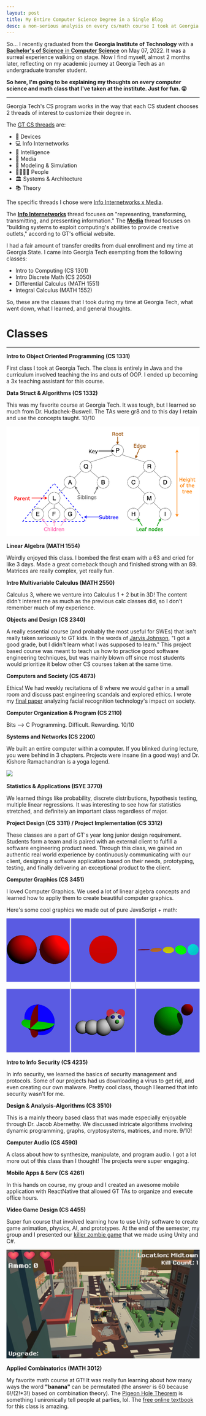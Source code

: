 ```yaml
---
layout: post
title: My Entire Computer Science Degree in a Single Blog
desc: a non-serious analysis on every cs/math course I took at Georgia Tech
---
```


So... I recently graduated from the **Georgia Institute of Technology** with a [**Bachelor's of Science** in **Computer Science**](https://www.parchment.com/u/award/2ecce36afc456672bb2fbe0ee05620a6) on May 07, 2022. It was a surreal experience walking on stage. Now I find myself, almost 2 months later, reflecting on my academic journey at Georgia Tech as an undergraduate transfer student. 

**So here, I'm going to be explaining my thoughts on every computer science and math class that I've taken at the institute. Just for fun. 😜**

---

Georgia Tech's CS program works in the way that each CS student chooses 2 threads of interest to customize their degree in.

The [GT CS threads](https://www.cc.gatech.edu/threads-better-way-learn-computing) are:
- 📲 Devices
- 💻 Info Internetworks 
- 🧠 Intelligence
- 👾 Media
- 🌆 Modeling & Simulation
- 👨‍👩‍👧‍👦 People
- 🏛 Systems & Architecture
- 📚 Theory

The specific threads I chose were [Info Internetworks x Media](https://catalog.gatech.edu/programs/media-information-internetworks-computer-science-bs/).

The [**Info Internetworks**](https://www.cc.gatech.edu/academics/threads/information-internetworks) thread focuses on "representing, transforming, transmitting, and pressenting information." The [**Media**](https://www.cc.gatech.edu/academics/threads/media) thread focuses on "building systems to exploit computing's abilities to provide creative outlets," according to GT's official website.

I had a fair amount of transfer credits from dual enrollment and my time at Georgia State. I came into Georgia Tech exempting from the following classes:

- Intro to Computing (CS 1301)
- Intro Discrete Math (CS 2050)
- Differential Calculus (MATH 1551)
- Integral Calculus (MATH 1552)

So, these are the classes that I took during my time at Georgia Tech, what went down, what I learned, and general thoughts.

# Classes
---

**Intro to Object Oriented Programming (CS 1331)**

First class I took at Georgia Tech. The class is entirely in Java and the curriculum involved teaching the ins and outs of OOP. I ended up becoming a 3x teaching assistant for this course.

**Data Struct & Algorithms (CS 1332)**

This was my favorite course at Georgia Tech. It was tough, but I learned so much from Dr. Hudachek-Buswell. The TAs were gr8 and to this day I retain and use the concepts taught. 10/10

![](/assets/img/gtcs/tree.png)

**Linear Algebra (MATH 1554)**

Weirdly enjoyed this class. I bombed the first exam with a 63 and cried for like 3 days. Made a great comeback though and finished strong with an 89. Matrices are really complex, yet really fun.

**Intro Multivariable Calculus (MATH 2550)**

Calculus 3, where we venture into Calculus 1 + 2 but in 3D! The content didn't interest me as much as the previous calc classes did, so I don't remember much of my experience.

**Objects and Design (CS 2340)**

A really essential course (and probably the most useful for SWEs) that isn't really taken seriously to GT kids. In the words of [Jarvis Johnson](https://youtu.be/XoSllabxqiQ?t=421), "I got a good grade, but I didn't learn what I was supposed to learn." This project based course was meant to teach us how to practice good software engineering techniques, but was mainly blown off since most students would prioritize it below other CS courses taken at the same time.

**Computers and Society (CS 4873)**

Ethics! We had weekly recitations of 8 where we would gather in a small room and discuss past engineering scandals and explored ethics. I wrote my [final paper](https://docs.google.com/document/d/1IvnJkYL3WMLlvw_-nx3TcaCJSDSAbI1TOBJZrbtwAhc/edit?usp=sharing) analyzing facial recognition technology's impact on society. 

**Computer Organization & Program (CS 2110)**

Bits --> C Programming. Difficult. Rewarding. 10/10

**Systems and Networks (CS 2200)**

We built an entire computer within a computer. If you blinked during lecture, you were behind in 3 chapters. Projects were insane (in a good way) and Dr. Kishore Ramachandran is a yoga legend.

![](/assets/img/gtcs/datapath2.png)

**Statistics & Applications (ISYE 3770)**

We learned things like probability, discrete distributions, hypothesis testing, multiple linear regressions. It was interesting to see how far statistics stretched, and definitely an important class regardless of major.

**Project Design (CS 3311) / Project Implementation (CS 3312)**

These classes are a part of GT's year long junior design requirement. Students form a team and is paired with an external client to fulfill a software engineering product need. Through this class, we gained an authentic real world experience by continuously communicating with our client, designing a software application based on their needs, prototyping, testing, and finally delivering an exceptional product to the client.

**Computer Graphics (CS 3451)**

I loved Computer Graphics. We used a lot of linear algebra concepts and learned how to appliy them to create beautiful computer graphics.

Here's some cool graphics we made out of pure JavaScript + math:

![](/assets/img/gtcs/aesthetic.png)

**Intro to Info Security (CS 4235)**

In info security, we learned the basics of security management and protocols. Some of our projects had us downloading a virus to get rid, and even creating our own malware. Pretty cool class, though I learned that info security wasn't for me.

**Design & Analysis-Algorithms (CS 3510)**

This is a mainly theory based class that was made especially enjoyable through Dr. Jacob Abernethy. We discussed intricate algorithms involving dynamic programming, graphs, cryptosystems, matrices, and more. 9/10!

**Computer Audio (CS 4590)**

A class about how to synthesize, manipulate, and program audio. I got a lot more out of this class than I thought! The projects were super engaging.

**Mobile Apps & Serv (CS 4261)**

In this hands on course, my group and I created an awesome mobile application with ReactNative that allowed GT TAs to organize and execute office hours.

**Video Game Design (CS 4455)**

Super fun course that involved learning how to use Unity software to create game animation, physics, AI, and prototypes. At the end of the semester, my group and I presented our [killer zombie game](https://youtu.be/csMYguDR-M4) that we made using Unity and C#.

[![video](/assets/img/gtcs/zombierun.png)](https://youtu.be/csMYguDR-M4)

**Applied Combinatorics (MATH 3012)**

My favorite math course at GT! It was really fun learning about how many ways the word **"banana"** can be permutated (the answer is 60 because 6!/(2!*3!) based on combination theory). The [Pigeon Hole Theorem](https://en.wikipedia.org/wiki/Pigeonhole_principle) is something I unironically tell people at parties, lol. The [free online textbook](https://www.appliedcombinatorics.org/book/app-comb.html) for this class is amazing.